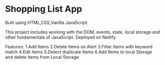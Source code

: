 # Shopping List App

Built using HTML,CSS,Vanilla JavaScript.

This project includes  working with the DOM, events, state, local storage and other fundamentals of JavaScript.
Deployed on Netlify

Features:
1.Add Items
2.Delete Items on Alert
3.Filter Items with keyword match
4.Edit Items
5.Detect duplicate Items
6.Add Items to local Storage and delete items from Local Storage



